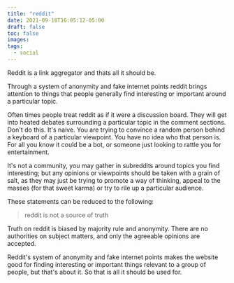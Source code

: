 ```yaml
---
title: "reddit"
date: 2021-09-18T16:05:12-05:00
draft: false
toc: false
images:
tags: 
  - social 
---
```


Reddit is a link aggregator and thats all it should be.

Through a system of anonymity and fake internet points reddit brings attention to things that people generally find interesting or important around a particular topic.

Often times people treat reddit as if it were a discussion board. They will get into heated debates surrounding a particular topic in the comment sections. Don't do this. It's naive. 
You are trying to convince a random person behind a keyboard of a particular viewpoint. You have no idea
who that person is. For all you know it could be a bot, or someone just looking to rattle you for entertainment. 

It's not a community, you may gather in subreddits around topics you find interesting; but any opinions or viewpoints should be taken with a grain of salt, as they may just be trying to promote a way of thinking, appeal to the masses (for that sweet karma) or try to rile up a particular audience. 

These statements can be reduced to the following: 
 
> reddit is not a source of truth  
 
Truth on reddit is biased by majority rule and anonymity. There are no authorities on subject matters, and only the agreeable opinions are accepted.  

Reddit's system of anonymity and fake internet points makes the website good for finding interesting or important things relevant to a group of people, but that's about it.
So that is all it should be used for.
